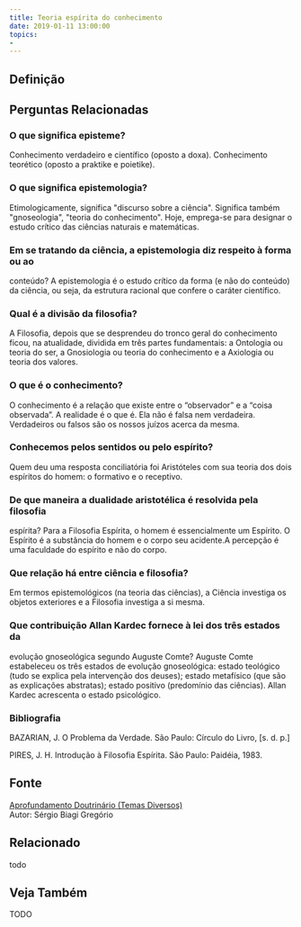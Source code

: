 ```yaml
---
title: Teoria espírita do conhecimento
date: 2019-01-11 13:00:00
topics: 
- 
---
```


## Definição


## Perguntas Relacionadas

### O que significa episteme?
Conhecimento verdadeiro e científico (oposto a doxa). Conhecimento
teorético (oposto a praktike e poietike).

### O que significa epistemologia?
Etimologicamente, significa "discurso sobre a ciência". Significa também
"gnoseologia", "teoria do conhecimento". Hoje, emprega-se para designar
o estudo crítico das ciências naturais e matemáticas.

### Em se tratando da ciência, a epistemologia diz respeito à forma ou ao
conteúdo?
A epistemologia é o estudo crítico da forma (e não do conteúdo) da
ciência, ou seja, da estrutura racional que confere o caráter
científico.

### Qual é a divisão da filosofia?
A Filosofia, depois que se desprendeu do tronco geral do conhecimento
ficou, na atualidade, dividida em três partes fundamentais: a Ontologia
ou teoria do ser, a Gnosiologia ou teoria do conhecimento e a Axiologia
ou teoria dos valores.

### O que é o conhecimento?
O conhecimento é a relação que existe entre o “observador” e a “coisa
observada”. A realidade é o que é. Ela não é falsa nem verdadeira.
Verdadeiros ou falsos são os nossos juízos acerca da mesma.

### Conhecemos pelos sentidos ou pelo espírito?
Quem deu uma resposta conciliatória foi Aristóteles com sua teoria dos
dois espíritos do homem: o formativo e o receptivo.

### De que maneira a dualidade aristotélica é resolvida pela filosofia
espírita?
Para a Filosofia Espírita, o homem é essencialmente um Espírito. O
Espírito é a substância do homem e o corpo seu acidente.A percepção é
uma faculdade do espírito e não do corpo.

### Que relação há entre ciência e filosofia?
Em termos epistemológicos (na teoria das ciências), a Ciência investiga
os objetos exteriores e a Filosofia investiga a si mesma.

### Que contribuição Allan Kardec fornece à lei dos três estados da
evolução gnoseológica segundo Auguste Comte?
Auguste Comte estabeleceu os três estados de evolução gnoseológica:
estado teológico (tudo se explica pela intervenção dos deuses); estado
metafísico (que são as explicações abstratas); estado positivo
(predomínio das ciências). Allan Kardec acrescenta o estado psicológico.


### Bibliografia
BAZARIAN, J. O Problema da Verdade. São Paulo: Círculo do Livro, \[s.
d. p.\]

PIRES, J. H. Introdução à Filosofia Espírita. São Paulo: Paidéia,
1983.

## Fonte
[Aprofundamento Doutrinário (Temas Diversos)](https://sites.google.com/view/aprofundamentodoutrinario/teoria-espírita-do-conhecimento)  
Autor: Sérgio Biagi Gregório



## Relacionado
todo

## Veja Também
TODO


